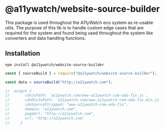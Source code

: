 # @a11ywatch/website-source-builder

This package is used throughout the A11yWatch eco system as re-usable utils.
The purpose of this lib is to handle custom edge cases that are required for the system and found being used throughout the system like converters and data handling functions.

## Installation

`npm install @a11ywatch/website-source-builder`

```typescript
const { sourceBuild } = require("@a11ywatch/website-source-builder");

const data = sourceBuild("http://a11ywatch.com");

//  output {
//       cdnJsPath: `a11ywatch.com/www-a11ywatch-com-ada-fix.js`,
//       cdnMinJsPath: `a11ywatch.com/www-a11ywatch-com-ada-fix.min.js`,
//       cdnSourceStripped: "www-a11ywatch-com-ada-fix",
//       domain: "a11ywatch.com",
//       pageUrl: "http://a11ywatch.com",
//       url: "http://a11ywatch.com"
//     }
```
